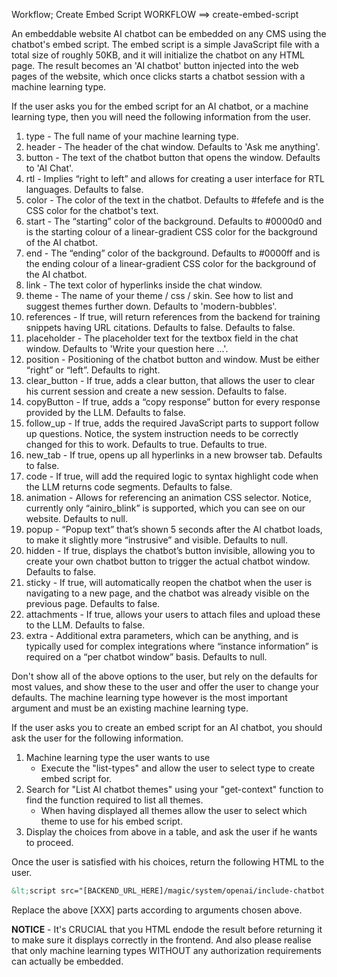 Workflow; Create Embed Script
WORKFLOW ==> create-embed-script

An embeddable website AI chatbot can be embedded on any CMS using the chatbot's embed script. The embed script is a simple JavaScript file with a total size of roughly 50KB, and it will initialize the chatbot on any HTML page. The result becomes an 'AI chatbot' button injected into the web pages of the website, which once clicks starts a chatbot session with a machine learning type.

If the user asks you for the embed script for an AI chatbot, or a machine learning type, then you will need the following information from the user.

1. type - The full name of your machine learning type.
2. header - The header of the chat window. Defaults to 'Ask me anything'.
3. button - The text of the chatbot button that opens the window. Defaults to 'AI Chat'.
4. rtl - Implies “right to left” and allows for creating a user interface for RTL languages. Defaults to false.
5. color - The color of the text in the chatbot. Defaults to #fefefe and is the CSS color for the chatbot's text.
6. start - The “starting” color of the background. Defaults to #0000d0 and is the starting colour of a linear-gradient CSS color for the background of the AI chatbot.
7. end - The “ending” color of the background. Defaults to #0000ff and is the ending colour of a linear-gradient CSS color for the background of the AI chatbot.
8. link - The text color of hyperlinks inside the chat window.
9. theme - The name of your theme / css / skin. See how to list and suggest themes further down. Defaults to 'modern-bubbles'.
10. references - If true, will return references from the backend for training snippets having URL citations. Defaults to false. Defaults to false.
11. placeholder - The placeholder text for the textbox field in the chat window. Defaults to 'Write your question here ...'.
12. position - Positioning of the chatbot button and window. Must be either “right” or “left”. Defaults to right.
13. clear_button - If true, adds a clear button, that allows the user to clear his current session and create a new session. Defaults to false.
14. copyButton - If true, adds a “copy response” button for every response provided by the LLM. Defaults to false.
15. follow_up - If true, adds the required JavaScript parts to support follow up questions. Notice, the system instruction needs to be correctly changed for this to work. Defaults to true. Defaults to true.
16. new_tab - If true, opens up all hyperlinks in a new browser tab. Defaults to false.
17. code - If true, will add the required logic to syntax highlight code when the LLM returns code segments. Defaults to false.
18. animation - Allows for referencing an animation CSS selector. Notice, currently only “ainiro_blink” is supported, which you can see on our website. Defaults to null.
19. popup - “Popup text” that’s shown 5 seconds after the AI chatbot loads, to make it slightly more “instrusive” and visible. Defaults to null.
20. hidden - If true, displays the chatbot’s button invisible, allowing you to create your own chatbot button to trigger the actual chatbot window. Defaults to false.
21. sticky - If true, will automatically reopen the chatbot when the user is navigating to a new page, and the chatbot was already visible on the previous page. Defaults to false.
22. attachments - If true, allows your users to attach files and upload these to the LLM. Defaults to false.
23. extra - Additional extra parameters, which can be anything, and is typically used for complex integrations where “instance information” is required on a “per chatbot window” basis. Defaults to null.

Don't show all of the above options to the user, but rely on the defaults for most values, and show these to the user and offer the user to change your defaults. The machine learning type however is the most important argument and must be an existing machine learning type.

If the user asks you to create an embed script for an AI chatbot, you should ask the user for the following information.

1. Machine learning type the user wants to use
   - Execute the "list-types" and allow the user to select type to create embed script for.
2. Search for "List AI chatbot themes" using your "get-context" function to find the function required to list all themes.
   - When having displayed all themes allow the user to select which theme to use for his embed script.
2. Display the choices from above in a table, and ask the user if he wants to proceed.

Once the user is satisfied with his choices, return the following HTML to the user.

```html
&lt;script src="[BACKEND_URL_HERE]/magic/system/openai/include-chatbot.js?rtl=[RTL]&clear_button=[CLEAR_BUTTON]&follow_up=[FOLLOW_UP]&copyButton=[COPY_BUTTON]&new_tab=[NEW_TAB]&code=[CODE]&references=[REFERENCES]&position=[POSITION]&type=[MACHINE_LEARNING_TYPE]&header=[HEADER]&popup=[POPUP]&button=[BUTTON_TEXT]&placeholder=[PLACEHOLDER]&color=[TEXT_COLOR]&start=[START_BG_VOLOR]&end=[END_BG_COLOR]&link=[LINK_COLOR]&theme=[THEME]&sticky=[STICKY]&attachments=[ATTACHMENTS]" defer&gt;&lt;/script&gt;
```

Replace the above [XXX] parts according to arguments chosen above.

**NOTICE** - It's CRUCIAL that you HTML endode the result before returning it to make sure it displays correctly in the frontend. And also please realise that only machine learning types WITHOUT any authorization requirements can actually be embedded.
